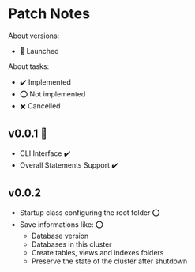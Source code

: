 
# Patch Notes

About versions:

- 🚀 Launched

About tasks:

- ✔️ Implemented
- ⭕ Not implemented
- ✖️ Cancelled

## v0.0.1 🚀

- CLI Interface ✔️
- Overall Statements Support ✔️

## v0.0.2

- Startup class configuring the root folder ⭕
- Save informations like: ⭕
    - Database version
    - Databases in this cluster
    - Create tables, views and indexes folders
    - Preserve the state of the cluster after shutdown
